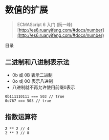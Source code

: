 # 数值的扩展

> ECMAScript 6 入门 (阮一峰) [http://es6.ruanyifeng.com/#docs/number](http://es6.ruanyifeng.com/#docs/number)

目录



## 二进制和八进制表示法

- 0b 或 0B 表示二进制
- 0o 或 0O 表示八进制
- 八进制就不再允许使用前缀0表示

```
0b111110111 === 503 // true
0o767 === 503 // true
```

## 指数运算符

```
2 ** 2 // 4
2 ** 3 // 8
```